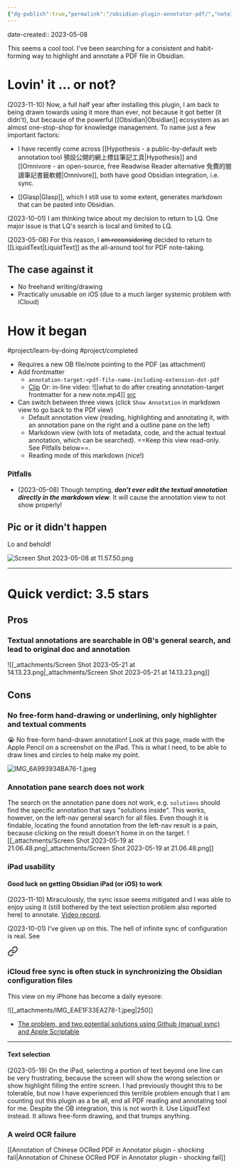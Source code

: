 ```yaml
---
{"dg-publish":true,"permalink":"/obsidian-plugin-annotator-pdf/","noteIcon":"2"}
---
```


date-created:: 2023-05-08

This seems a cool tool. I've been searching for a consistent and habit-forming way to highlight and annotate a PDF file in Obsidian.
# Lovin' it ... or not?

(2023-11-10) Now, a full half year after installing this plugin, I am back to being drawn towards using it more than ever, not because it got better (it didn't), but because of the powerful [[Obsidian\|Obsidian]] ecosystem as an almost one-stop-shop for knowledge management. To name just a few important factors:

- I have recently come across [[Hypothesis - a public-by-default web annotation tool 預設公開的網上標註筆記工具\|Hypothesis]] and [[Omnivore - an open-source, free Readwise Reader alternative 免費的閱讀筆記書籤軟體\|Omnivore]], both have good Obsidian integration, i.e. sync.

- [[Glasp\|Glasp]], which I still use to some extent, generates markdown that can be pasted into Obsidian.

(2023-10-01) I am thinking twice about my decision to return to LQ. One major issue is that LQ's search is local and limited to LQ.

(2023-05-08) For this reason, I ~~am reconsidering~~ decided to return to [[LiquidText\|LiquidText]] as the all-around tool for PDF note-taking.
## The case against it

- No freehand writing/drawing
- Practically unusable on iOS (due to a much larger systemic problem with iCloud)
# How it began

#project/learn-by-doing 
#project/completed 
- Requires a new OB file/note pointing to the PDF (as attachment)
- Add frontmatter	
	- `annotation-target:<pdf-file-name-including-extension-dot-pdf`	
	 - [Clip](https://youtube.com/clip/Ugkxo50smJxJAAF5F-SxhnAsN2FGYklE5D0i)
Or: in-line video:
![[what to do after creating annotation-target frontmatter for a new note.mp4]]
[src](https://www.youtube.com/watch?v=lISOJeu7fgU&t=326s)
- Can switch between three views (click `Show Annotation` in markdown view to go back to the PDf view)
	- Default annotation view (reading, highlighting and annotating it, with an annotation pane on the right and a outline pane on the left)
	- Markdown view (with lots of metadata, code, and the actual textual annotation, which can be searched). ==Keep this view read-only. See Pitfalls below==.
	- Reading mode of this markdown (nice!)
### Pitfalls
- (2023-05-08) Though tempting, ***don't ever edit the textual annotation directly in the markdown view***. It will cause the annotation view to not show properly!
## Pic or it didn't happen

Lo and behold!

![Screen Shot 2023-05-08 at 11.57.50.png](/img/user/_attachments/_OB/Screen%20Shot%202023-05-08%20at%2011.57.50.png)

---
# Quick verdict: 3.5 stars
## Pros

### Textual annotations are searchable in OB's general search, and lead to original doc and annotation

![[_attachments/Screen Shot 2023-05-21 at 14.13.23.png\|_attachments/Screen Shot 2023-05-21 at 14.13.23.png]]

## Cons

### No free-form hand-drawing or underlining, only highlighter and textual comments

😭 No free-form hand-drawn annotation! Look at this page, made with the Apple Pencil on a screenshot on the iPad. This is what I need, to be able to draw lines and circles to help make my point.

![IMG_6A993934BA76-1.jpeg](/img/user/_attachments/_OB/IMG_6A993934BA76-1.jpeg)

### Annotation pane search does not work

The search on the annotation pane does not work, e.g. `solutions` should find the specific annotation that says "solutions inside". This works, however, on the left-nav general search for all files. Even though it is findable, locating the found annotation from the left-nav result is a pain, because clicking on the result doesn't home in on the target.
![[_attachments/Screen Shot 2023-05-19 at 21.06.48.png\|_attachments/Screen Shot 2023-05-19 at 21.06.48.png]]

### iPad usability

#### Good luck on getting Obsidian iPad (or iOS) to work

(2023-11-10) Miraculously, the sync issue seems mitigated and I was able to enjoy using it (still bothered by the text selection problem also reported here) to annotate. [Video record](https://youtu.be/4t1oaEooc_c).

(2023-10-01) I've given up on this. The hell of infinite sync of configuration is real. See  
<div class="transclusion internal-embed is-loaded"><a class="markdown-embed-link" href="/obsidian-issues/#i-cloud-free-sync-is-often-stuck-in-synchronizing-the-obsidian-configuration-files" aria-label="Open link"><svg xmlns="http://www.w3.org/2000/svg" width="24" height="24" viewBox="0 0 24 24" fill="none" stroke="currentColor" stroke-width="2" stroke-linecap="round" stroke-linejoin="round" class="svg-icon lucide-link"><path d="M10 13a5 5 0 0 0 7.54.54l3-3a5 5 0 0 0-7.07-7.07l-1.72 1.71"></path><path d="M14 11a5 5 0 0 0-7.54-.54l-3 3a5 5 0 0 0 7.07 7.07l1.71-1.71"></path></svg></a><div class="markdown-embed">



### iCloud free sync is often stuck in synchronizing the Obsidian configuration files

This view on my iPhone has become a daily eyesore:

![[_attachments/IMG_EAE1F33EA278-1.jpeg\|250]]
- [The problem, and two potential solutions using Github (manual sync) and Apple Scriptable](https://www.reddit.com/r/ObsidianMD/comments/vdal97/is_there_a_way_to_shorten_this_waiting_time_or/)

---

</div></div>

#### Text selection

(2023-05-19) On the iPad, selecting a portion of text beyond one line can be very frustrating, because the screen will show the wrong selection or show highlight filling the entire screen. I had previously thought this to be tolerable, but now I have experienced this terrible problem enough that I am counting out this plugin as a be all, end all PDF reading and annotating tool for me. Despite the OB integration, this is not worth it. Use LiquidText instead. It allows free-form drawing, and that trumps anything.

### A weird OCR failure

[[Annotation of Chinese OCRed PDF in Annotator plugin - shocking fail\|Annotation of Chinese OCRed PDF in Annotator plugin - shocking fail]]